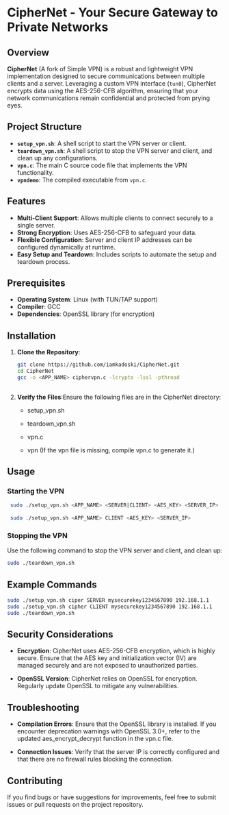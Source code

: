 # CipherNet - Your Secure Gateway to Private Networks

## Overview

**CipherNet** (A fork of Simple VPN) is a robust and lightweight VPN implementation designed to secure communications between multiple clients and a server. Leveraging a custom VPN interface (`tun0`), CipherNet encrypts data using the AES-256-CFB algorithm, ensuring that your network communications remain confidential and protected from prying eyes.

## Project Structure

- **`setup_vpn.sh`**: A shell script to start the VPN server or client.
- **`teardown_vpn.sh`**: A shell script to stop the VPN server and client, and clean up any configurations.
- **`vpn.c`**: The main C source code file that implements the VPN functionality.
- **`vpndemo`**: The compiled executable from `vpn.c`.

## Features

- **Multi-Client Support**: Allows multiple clients to connect securely to a single server.
- **Strong Encryption**: Uses AES-256-CFB to safeguard your data.
- **Flexible Configuration**: Server and client IP addresses can be configured dynamically at runtime.
- **Easy Setup and Teardown**: Includes scripts to automate the setup and teardown process.

## Prerequisites

- **Operating System**: Linux (with TUN/TAP support)
- **Compiler**: GCC
- **Dependencies**: OpenSSL library (for encryption)

## Installation

1. **Clone the Repository**:
   ```bash
   git clone https://github.com/iamkadoski/CipherNet.git
   cd CipherNet
   gcc -o <APP_NAME> ciphervpn.c -lcrypto -lssl -pthread 
    
2.  **Verify the Files**:Ensure the following files are in the CipherNet directory:
	
    *   setup_vpn.sh
        
    *   teardown_vpn.sh
        
    *   vpn.c
        
    *   vpn (If the vpn file is missing, compile vpn.c to generate it.)
        

Usage
-----

### Starting the VPN


  ``` bash
   sudo ./setup_vpn.sh <APP_NAME> <SERVER|CLIENT> <AES_KEY> <SERVER_IP> 
    
   sudo ./setup_vpn.sh <APP_NAME> CLIENT <AES_KEY> <SERVER_IP> 
   ```

### Stopping the VPN

Use the following command to stop the VPN server and client, and clean up:
```bash
sudo ./teardown_vpn.sh  
```

Example Commands
----------------
```bash
sudo ./setup_vpn.sh ciper SERVER mysecurekey1234567890 192.168.1.1    
sudo ./setup_vpn.sh cipher CLIENT mysecurekey1234567890 192.168.1.1    
sudo ./teardown_vpn.sh
```   


Security Considerations
-----------------------

*   **Encryption**: CipherNet uses AES-256-CFB encryption, which is highly secure. Ensure that the AES key and initialization vector (IV) are managed securely and are not exposed to unauthorized parties.
    
*   **OpenSSL Version**: CipherNet relies on OpenSSL for encryption. Regularly update OpenSSL to mitigate any vulnerabilities.
    

Troubleshooting
---------------

*   **Compilation Errors**: Ensure that the OpenSSL library is installed. If you encounter deprecation warnings with OpenSSL 3.0+, refer to the updated aes\_encrypt\_decrypt function in the vpn.c file.
    
*   **Connection Issues**: Verify that the server IP is correctly configured and that there are no firewall rules blocking the connection.
    

Contributing
------------

If you find bugs or have suggestions for improvements, feel free to submit issues or pull requests on the project repository.



